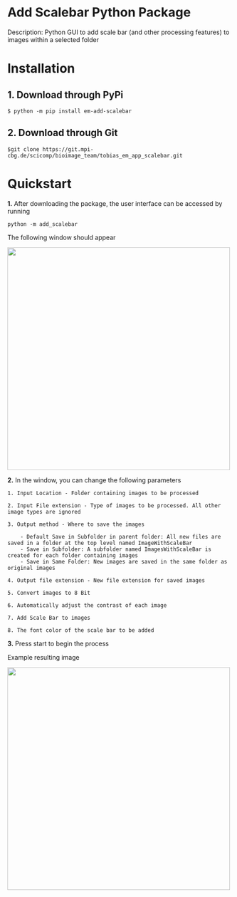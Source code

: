 # Add Scalebar Python Package

Description: Python GUI to add scale bar (and other processing features) to images within a selected folder

# Installation
## 1. Download through PyPi
`$ python -m pip install em-add-scalebar`
## 2. Download through Git
`$git clone https://git.mpi-cbg.de/scicomp/bioimage_team/tobias_em_app_scalebar.git`

# Quickstart
**1.** After downloading the package, the user interface can be accessed by running

`python -m add_scalebar`

The following window should appear

<img src = "Images/UserInterface.png" width="500">

**2.** In the window, you can change the following parameters

    1. Input Location - Folder containing images to be processed

    2. Input File extension - Type of images to be processed. All other image types are ignored

    3. Output method - Where to save the images

        - Default Save in Subfolder in parent folder: All new files are saved in a folder at the top level named ImageWithScaleBar
        - Save in Subfolder: A subfolder named ImagesWithScaleBar is created for each folder containing images
        - Save in Same Folder: New images are saved in the same folder as original images 
    
    4. Output file extension - New file extension for saved images

    5. Convert images to 8 Bit

    6. Automatically adjust the contrast of each image

    7. Add Scale Bar to images
    
    8. The font color of the scale bar to be added



**3.** Press start to begin the process

Example resulting image

<img src = "Images/ImageExample.png" width="500">
